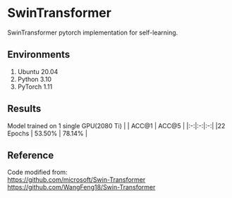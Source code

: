 # SwinTransformer
SwinTransformer pytorch implementation for self-learning.   
## Environments
1. Ubuntu 20.04
2. Python 3.10
3. PyTorch 1.11
## Results
Model trained on 1 single GPU(2080 Ti)
|    | ACC@1 | ACC@5 |
|:-:|:-:|:-:|
|22 Epochs | 53.50%   |     78.14% |
## Reference
Code modified from:  
https://github.com/microsoft/Swin-Transformer
https://github.com/WangFeng18/Swin-Transformer
